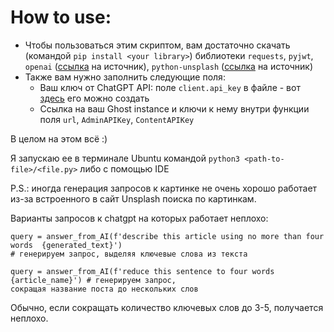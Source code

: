 # How to use:
+ Чтобы пользоваться этим скриптом, вам достаточно скачать (командой `pip install <your library>`) библиотеки `requests`, `pyjwt`, `openai` ([ссылка](https://platform.openai.com/docs/api-reference/introduction?lang=python) на источник), `python-unsplash` ([ссылка](https://github.com/yakupadakli/python-unsplash) на источник)
+ Также вам нужно заполнить следующие поля:
    + Ваш ключ от ChatGPT API: поле `client.api_key` в файле - вот [здесь](https://platform.openai.com/api-keys) его можно создать 
    + Сcылка на ваш Ghost instance и ключи к нему внутри функции поля `url`, `AdminAPIKey`, `ContentAPIKey`
    
В целом на этом всё :) 

Я запускаю ее в терминале Ubuntu командой `python3 <path-to-file>/<file.py>` либо с помощью IDE

P.S.: иногда генерация запросов к картинке не очень хорошо работает из-за встроенного в сайт Unsplash поиска по картинкам.

Варианты запросов к chatgpt на которых работает неплохо:
```
query = answer_from_AI(f'describe this article using no more than four words  {generated_text}')
# генерируем запрос, выделяя ключевые слова из текста
```
```
query = answer_from_AI(f'reduce this sentence to four words {article_name}') # генерируем запрос, 
сокращая название поста до нескольких слов
```
Обычно, если сокращать количество ключевых слов до 3-5, получается неплохо.


